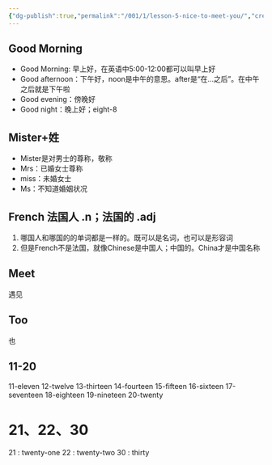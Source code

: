 ```yaml
---
{"dg-publish":true,"permalink":"/001/1/lesson-5-nice-to-meet-you/","created":"2024-02-29T20:11:33.000+08:00","updated":"2024-06-01T10:29:33.573+08:00"}
---
```


## Good Morning

- Good Morning: 早上好，在英语中5:00-12:00都可以叫早上好
- Good afternoon：下午好，noon是中午的意思。after是“在...之后”。在中午之后就是下午啦
- Good evening：傍晚好
- Good night：晚上好；eight-8
## Mister+姓

- Mister是对男士的尊称，敬称
- Mrs：已婚女士尊称
- miss：未婚女士
- Ms：不知道婚姻状况

## French 法国人 .n；法国的 .adj
1. 哪国人和哪国的的单词都是一样的。既可以是名词，也可以是形容词
2. 但是French不是法国，就像Chinese是中国人；中国的。China才是中国名称

## Meet
遇见

## Too
也

## 11-20
11-eleven 12-twelve 13-thirteen 14-fourteen 15-fifteen 16-sixteen 17-seventeen 
18-eighteen 19-nineteen 20-twenty

# 21、22、30
21 : twenty-one 22 : twenty-two 30 : thirty

